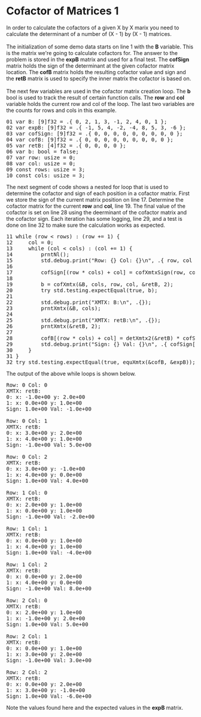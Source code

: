 # Cofactor of Matrices 1

In order to calculate the cofactors of a given X by X marix you need to calculate the determinant of a number of (X - 1) by (X - 1) matrices.
<br>
<br>
The initialization of some demo data starts on line 1 with the <b>B</b> variable. This is the matrix we're going to calculate cofactors for. The answer to the problem is stored in the <b>expB</b> matrix and used for a final test.
The <b>cofSign</b> matrix holds the sign of the determinant at the given cofactor matrix location. The <b>cofB</b> matrix holds the resulting cofactor value and sign and the <b>retB</b> matrix is used to specify the inner matrix the cofactor is based on.
<br>
<br> 
The next few variables are used in the cofactor matrix creation loop. The <b>b</b> bool is used to track the result of certain function calls. The <b>row</b> and <b>col</b> variable holds the current row and col of the loop. The last two variables are the counts for rows and cols in this example.

<!-- "XMTX: ELA - Larson, Edwards: 3.1 Example 1, 2, 3, 4, 5 test" -->
<pre>
01 var B: [9]f32 = .{ 0, 2, 1, 3, -1, 2, 4, 0, 1 };
02 var expB: [9]f32 = .{ -1, 5, 4, -2, -4, 8, 5, 3, -6 };
03 var cofSign: [9]f32 = .{ 0, 0, 0, 0, 0, 0, 0, 0, 0 };
04 var cofB: [9]f32 = .{ 0, 0, 0, 0, 0, 0, 0, 0, 0 };
05 var retB: [4]f32 = .{ 0, 0, 0, 0 };
06 var b: bool = false;
07 var row: usize = 0;
08 var col: usize = 0;
09 const rows: usize = 3;
10 const cols: usize = 3;
</pre>

The next segment of code shows a nested for loop that is used to determine the cofactor and sign of each position in a cofactor matrix. First we store the sign of the current matrix position on line 17. Determine the cofactor matrix for the current <b>row</b> and <b>col</b>, line 19. The final value of the cofactor is set on line 28 using the deerminant of the cofactor matrix and the cofactor sign. Each iteration has some logging, line 29, and a test is done on line 32 to make sure the calculation works as expected.

<pre>
11 while (row < rows) : (row += 1) {
12     col = 0;
13     while (col < cols) : (col += 1) {
14         prntNl();
15         std.debug.print("Row: {} Col: {}\n", .{ row, col });
16 
17         cofSign[(row * cols) + col] = cofXmtxSign(row, col, true);
18 
19         b = cofXmtx(&B, cols, row, col, &retB, 2);
20         try std.testing.expectEqual(true, b);
21 
22         std.debug.print("XMTX: B:\n", .{});
23         prntXmtx(&B, cols);
24 
25         std.debug.print("XMTX: retB:\n", .{});
26         prntXmtx(&retB, 2);
27 
28         cofB[(row * cols) + col] = detXmtx2(&retB) * cofSign[(row * cols) + col];
29         std.debug.print("Sign: {} Val: {}\n", .{ cofSign[(row * cols) + col], cofB[(row * cols) + col] });
30     }
31 }
32 try std.testing.expectEqual(true, equXmtx(&cofB, &expB));
</pre>

The output of the above while loops is shown below.

<pre>
Row: 0 Col: 0
XMTX: retB:
0: x: -1.0e+00 y: 2.0e+00
1: x: 0.0e+00 y: 1.0e+00
Sign: 1.0e+00 Val: -1.0e+00

Row: 0 Col: 1
XMTX: retB:
0: x: 3.0e+00 y: 2.0e+00
1: x: 4.0e+00 y: 1.0e+00
Sign: -1.0e+00 Val: 5.0e+00

Row: 0 Col: 2
XMTX: retB:
0: x: 3.0e+00 y: -1.0e+00
1: x: 4.0e+00 y: 0.0e+00 
Sign: 1.0e+00 Val: 4.0e+00

Row: 1 Col: 0
XMTX: retB:
0: x: 2.0e+00 y: 1.0e+00
1: x: 0.0e+00 y: 1.0e+00 
Sign: -1.0e+00 Val: -2.0e+00

Row: 1 Col: 1
XMTX: retB:
0: x: 0.0e+00 y: 1.0e+00
1: x: 4.0e+00 y: 1.0e+00
Sign: 1.0e+00 Val: -4.0e+00

Row: 1 Col: 2
XMTX: retB:
0: x: 0.0e+00 y: 2.0e+00
1: x: 4.0e+00 y: 0.0e+00
Sign: -1.0e+00 Val: 8.0e+00

Row: 2 Col: 0
XMTX: retB:
0: x: 2.0e+00 y: 1.0e+00
1: x: -1.0e+00 y: 2.0e+00
Sign: 1.0e+00 Val: 5.0e+00

Row: 2 Col: 1
XMTX: retB:
0: x: 0.0e+00 y: 1.0e+00 
1: x: 3.0e+00 y: 2.0e+00
Sign: -1.0e+00 Val: 3.0e+00

Row: 2 Col: 2
XMTX: retB:
0: x: 0.0e+00 y: 2.0e+00
1: x: 3.0e+00 y: -1.0e+00
Sign: 1.0e+00 Val: -6.0e+00
</pre>

Note the values found here and the expected values in the <b>expB</b> matrix.